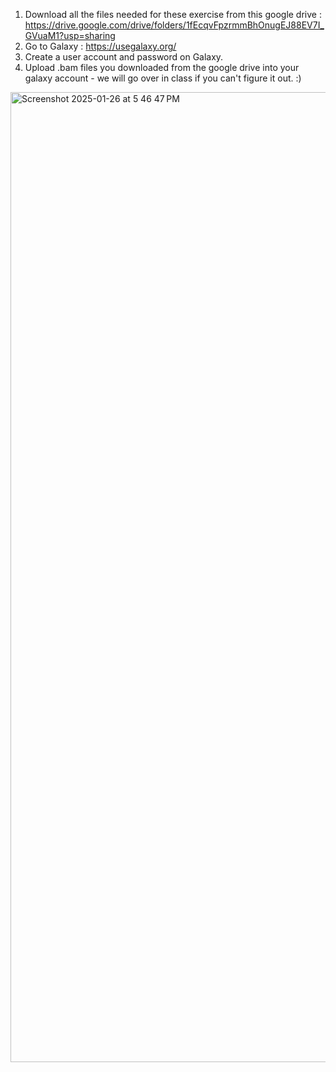 1. Download all the files needed for these exercise from this google drive : https://drive.google.com/drive/folders/1fEcqvFpzrmmBhOnugEJ88EV7I_GVuaM1?usp=sharing
2. Go to Galaxy : https://usegalaxy.org/
3. Create a user account and password on Galaxy.
4. Upload .bam files you downloaded from the google drive into your galaxy account - we will go over in class if you can't figure it out. :)
   
<img width="1552" alt="Screenshot 2025-01-26 at 5 46 47 PM" src="https://github.com/user-attachments/assets/f83afac5-c5a8-4840-ba02-2267789bd9ac" />

